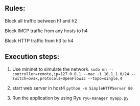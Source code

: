 ## Rules:
Block all traffic between h1 and h2

Block IMCP traffic from any hosts to h4

Block HTTP traffic from h3 to h4

## Execution steps:
1. Use mininet to simulate the network.
```sudo mn --controller=remote,ip=127.0.0.1 --mac -i 10.1.1.0/24 --switch=ovsk,protocols=OpenFlow13 --topo=single,4```

2. start web server in host4
```python -m SimpleHTTPServer 80```

3. Run the application by using Ryu
```ryu-manager myapp.py```
